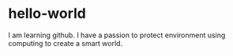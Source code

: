 # hello-world
I am learning github.
I have a passion to protect environment using computing to create a smart world.
